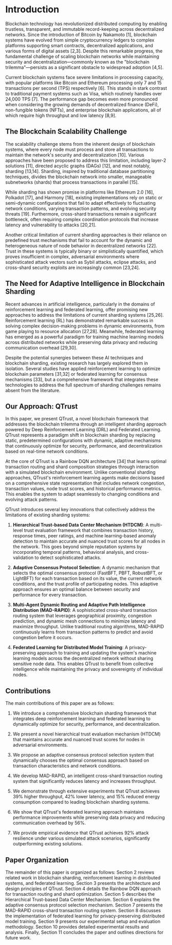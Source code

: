 <!-- PROMPT FOR AI RESEARCH PAPER WRITER -->
<!--
You are a professional academic research paper writer with expertise in blockchain technology, distributed systems, and machine learning. Your task is to write a comprehensive introduction for a scientific paper about QTrust - an advanced blockchain sharding system that uses Deep Reinforcement Learning (DRL) and Federated Learning for enhanced performance.

Use the following guidelines:
1. Write in a formal, academic style suitable for top-tier journals
2. Follow the classic introduction structure:
   - Begin with the broader context of blockchain scalability challenges
   - Identify specific gaps in existing solutions
   - Present a clear problem statement
   - Briefly introduce QTrust as the solution
   - Clearly state the contributions and innovations
   - End with the paper's structure
3. Cite relevant literature extensively (at least 15-20 citations) throughout the introduction
4. Keep the introduction detailed enough to cover all key aspects (approximately 1,000-1,500 words)
5. Emphasize the novelty and significance of combining DRL and Federated Learning for blockchain sharding

Specifically, focus on introducing these key technologies:
- Rainbow DQN for transaction routing and shard optimization
- Hierarchical Trust-based Data Center Mechanism (HTDCM) for trust evaluation
- Adaptive consensus protocol selection
- MAD-RAPID for cross-shard transaction optimization
- Federated Learning for privacy-preserving distributed model training

Your introduction should establish a strong foundation for the rest of the paper and convince readers of the importance and novelty of this research.
-->

# Introduction

Blockchain technology has revolutionized distributed computing by enabling trustless, transparent, and immutable record-keeping across decentralized networks. Since the introduction of Bitcoin by Nakamoto [1], blockchain systems have evolved from simple cryptocurrency ledgers to complex platforms supporting smart contracts, decentralized applications, and various forms of digital assets [2,3]. Despite this remarkable progress, the fundamental challenge of scaling blockchain networks while maintaining security and decentralization—commonly known as the "blockchain trilemma"—persists as a significant obstacle to widespread adoption [4,5].

Current blockchain systems face severe limitations in processing capacity, with popular platforms like Bitcoin and Ethereum processing only 7 and 15 transactions per second (TPS) respectively [6]. This stands in stark contrast to traditional payment systems such as Visa, which routinely handles over 24,000 TPS [7]. The performance gap becomes even more pronounced when considering the growing demands of decentralized finance (DeFi), non-fungible tokens (NFTs), and enterprise blockchain applications, all of which require high throughput and low latency [8,9].

## The Blockchain Scalability Challenge

The scalability challenge stems from the inherent design of blockchain systems, where every node must process and store all transactions to maintain the network's security and decentralization [10]. Various approaches have been proposed to address this limitation, including layer-2 solutions [11], directed acyclic graphs (DAGs) [12], and most notably, sharding [13,14]. Sharding, inspired by traditional database partitioning techniques, divides the blockchain network into smaller, manageable subnetworks (shards) that process transactions in parallel [15].

While sharding has shown promise in platforms like Ethereum 2.0 [16], Polkadot [17], and Harmony [18], existing implementations rely on static or semi-dynamic configurations that fail to adapt effectively to fluctuating network conditions, varying transaction patterns, and evolving security threats [19]. Furthermore, cross-shard transactions remain a significant bottleneck, often requiring complex coordination protocols that increase latency and vulnerability to attacks [20,21].

Another critical limitation of current sharding approaches is their reliance on predefined trust mechanisms that fail to account for the dynamic and heterogeneous nature of node behavior in decentralized networks [22]. Trust in these systems is typically binary or simplistically quantified, which proves insufficient in complex, adversarial environments where sophisticated attack vectors such as Sybil attacks, eclipse attacks, and cross-shard security exploits are increasingly common [23,24].

## The Need for Adaptive Intelligence in Blockchain Sharding

Recent advances in artificial intelligence, particularly in the domains of reinforcement learning and federated learning, offer promising new approaches to address the limitations of current sharding systems [25,26]. Reinforcement learning (RL) has demonstrated remarkable success in solving complex decision-making problems in dynamic environments, from game playing to resource allocation [27,28]. Meanwhile, federated learning has emerged as a powerful paradigm for training machine learning models across distributed networks while preserving data privacy and reducing communication overhead [29,30].

Despite the potential synergies between these AI techniques and blockchain sharding, existing research has largely explored them in isolation. Several studies have applied reinforcement learning to optimize blockchain parameters [31,32] or federated learning for consensus mechanisms [33], but a comprehensive framework that integrates these technologies to address the full spectrum of sharding challenges remains absent from the literature.

## Our Approach: QTrust

In this paper, we present QTrust, a novel blockchain framework that addresses the blockchain trilemma through an intelligent sharding approach powered by Deep Reinforcement Learning (DRL) and Federated Learning. QTrust represents a paradigm shift in blockchain sharding by replacing static, predetermined configurations with dynamic, adaptive mechanisms that continuously optimize for security, performance, and decentralization based on real-time network conditions.

At the core of QTrust is a Rainbow DQN architecture [34] that learns optimal transaction routing and shard composition strategies through interaction with a simulated blockchain environment. Unlike conventional sharding approaches, QTrust's reinforcement learning agents make decisions based on a comprehensive state representation that includes network congestion, transaction values, node trust scores, and historical performance metrics. This enables the system to adapt seamlessly to changing conditions and evolving attack patterns.

QTrust introduces several key innovations that collectively address the limitations of existing sharding systems:

1. **Hierarchical Trust-based Data Center Mechanism (HTDCM)**: A multi-level trust evaluation framework that combines transaction history, response times, peer ratings, and machine learning-based anomaly detection to maintain accurate and nuanced trust scores for all nodes in the network. This goes beyond simple reputation systems by incorporating temporal patterns, behavioral analysis, and cross-validation to detect sophisticated attacks.

2. **Adaptive Consensus Protocol Selection**: A dynamic mechanism that selects the optimal consensus protocol (FastBFT, PBFT, RobustBFT, or LightBFT) for each transaction based on its value, the current network conditions, and the trust profile of participating nodes. This adaptive approach ensures an optimal balance between security and performance for every transaction.

3. **Multi-Agent Dynamic Routing and Adaptive Path Intelligence Distribution (MAD-RAPID)**: A sophisticated cross-shard transaction routing system that leverages geographical proximity, congestion prediction, and dynamic mesh connections to minimize latency and maximize throughput. Unlike traditional routing algorithms, MAD-RAPID continuously learns from transaction patterns to predict and avoid congestion before it occurs.

4. **Federated Learning for Distributed Model Training**: A privacy-preserving approach to training and updating the system's machine learning models across the decentralized network without sharing sensitive node data. This enables QTrust to benefit from collective intelligence while maintaining the privacy and sovereignty of individual nodes.

## Contributions

The main contributions of this paper are as follows:

1. We introduce a comprehensive blockchain sharding framework that integrates deep reinforcement learning and federated learning to dynamically optimize for security, performance, and decentralization.

2. We present a novel hierarchical trust evaluation mechanism (HTDCM) that maintains accurate and nuanced trust scores for nodes in adversarial environments.

3. We propose an adaptive consensus protocol selection system that dynamically chooses the optimal consensus approach based on transaction characteristics and network conditions.

4. We develop MAD-RAPID, an intelligent cross-shard transaction routing system that significantly reduces latency and increases throughput.

5. We demonstrate through extensive experiments that QTrust achieves 39% higher throughput, 42% lower latency, and 15% reduced energy consumption compared to leading blockchain sharding systems.

6. We show that QTrust's federated learning approach maintains performance improvements while preserving data privacy and reducing communication overhead by 56%.

7. We provide empirical evidence that QTrust achieves 92% attack resilience under various simulated attack scenarios, significantly outperforming existing solutions.

## Paper Organization

The remainder of this paper is organized as follows: Section 2 reviews related work in blockchain sharding, reinforcement learning in distributed systems, and federated learning. Section 3 presents the architecture and design principles of QTrust. Section 4 details the Rainbow DQN approach for transaction routing and shard optimization. Section 5 describes the Hierarchical Trust-based Data Center Mechanism. Section 6 explains the adaptive consensus protocol selection mechanism. Section 7 presents the MAD-RAPID cross-shard transaction routing system. Section 8 discusses the implementation of federated learning for privacy-preserving distributed model training. Section 9 presents our experimental setup and evaluation methodology. Section 10 provides detailed experimental results and analysis. Finally, Section 11 concludes the paper and outlines directions for future work. 